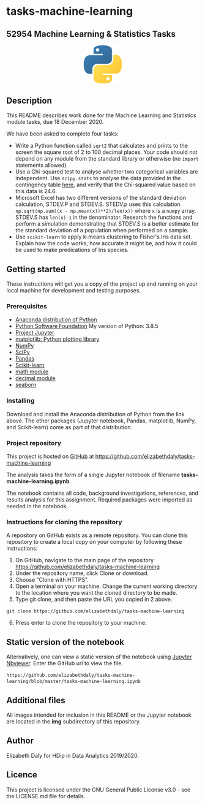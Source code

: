 # tasks-machine-learning
## 52954 Machine Learning &amp; Statistics Tasks


<p align="middle">
  <img src="img/python.jpg" width="100" />
</p>

## Description

This README describes work done for the Machine Learning and Statistics module tasks, due 18 December 2020.

We have been asked to complete four tasks:
- Write a Python function called ```sqrt2``` that calculates and prints to the screen the square root of 2 to 100 decimal places. Your code should not depend on any module from the standard library or otherwise (no ```import``` statements allowed).
- Use a Chi-squared test to analyse whether two categorical variables are independent. Use ```scipy.stats``` to analyse the data provided in the contingency table [here](https://en.wikipedia.org/wiki/Chi-squared_test), and verify that the Chi-squared value based on this data is 24.6.
- Microsoft Excel has two different versions of the standard deviation calculation, STDEV.P and STDEV.S. STEDV.p uses this calculation ```np.sqrt(np.sum((x - np.mean(x))**2)/len(x))``` where ```x``` is a ```numpy``` array. STDEV.S has ```len(x)-1``` in the denominator. Research the functions and perform a simulation demonstrating that STDEV.S is a better estimate for the standard deviation of a population when performed on a sample.
- Use ```scikit-learn``` to apply k-means clustering to Fisher's Iris data set. Explain how the code works, how accurate it might be, and how it could be used to make predications of Iris species.

## Getting started

These instructions will get you a copy of the project up and running on your local machine for development and testing purposes.

### Prerequisites
- [Anaconda distribution of Python](https://www.anaconda.com/distribution/)
- [Python Software Foundation](https://www.python.org/) My version of Python: 3.8.5
- [Project Jupyter](https://jupyter.org/)
- [matplotlib: Python plotting library](https://matplotlib.org/)
- [NumPy](https://numpy.org/)
- [SciPy](https://www.scipy.org/)
- [Pandas](https://pandas.pydata.org/)
- [Scikit-learn](https://scikit-learn.org/stable/)
- [math module](https://docs.python.org/3/library/math.html)
- [decimal module](https://docs.python.org/3/library/decimal.html)
- [seaborn](https://seaborn.pydata.org/index.html)


### Installing
Download and install the Anaconda distribution of Python from the link above. The other packages (Jupyter notebook, Pandas, matplotlib, NumPy, and Scikit-learn) come as part of that distribution.

### Project repository
This project is hosted on [GitHub](https://github.com/) at 
https://github.com/elizabethdaly/tasks-machine-learning

The analysis takes the form of a single Jupyter notebook of filename **tasks-machine-learning.ipynb**

The notebook contains all code, background investigations, references, and results analysis for this assignment. Required packages were imported as needed in the notebook.

### Instructions for cloning the repository
A repository on GitHub exists as a remote repository. You can clone this repository to create a local copy on your computer by following these instructions:
1. On GitHub, navigate to the main page of the repository https://github.com/elizabethdaly/tasks-machine-learning
2. Under the repository name, click Clone or download.
3. Choose "Clone with HTTPS".
4. Open a terminal on your machine. Change the current working directory to the location where you want the cloned directory to be made.
5. Type git clone, and then paste the URL you copied in 2 above.
```
git clone https://github.com/elizabethdaly/tasks-machine-learning
```
6. Press enter to clone the repository to your machine.

## Static version of the notebook
Alternatively, one can view a static version of the notebook using [Jupyter Nbviewer](https://nbviewer.jupyter.org/). Enter the GitHub url to view the file.

```
https://github.com/elizabethdaly/tasks-machine-learning/blob/master/tasks-machine-learning.ipynb
```

## Additional files
All images intended for inclusion in this README or the Jupyter notebook are located in the **img** subdirectory of this repository.

## Author
Elizabeth Daly for HDip in Data Analytics 2019/2020.

## Licence

This project is licensed under the GNU General Public License v3.0 - see the LICENSE.md file for details.
